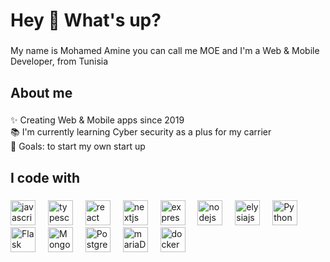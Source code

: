 <h1 align="left">Hey 👋 What's up?</h1>

###

<p align="left">My name is Mohamed Amine you can call me MOE and I'm a Web & Mobile Developer, from Tunisia</p>

###

<h2 align="left">About me</h2>

###

<p align="left">✨ Creating Web & Mobile apps since 2019<br>📚 I'm currently learning Cyber security as a plus for my carrier<br>🎯 Goals: to start my own start up</p>

###

<h2 align="left">I code with</h2>

###

<div align="left">
  <img src="https://cdn.jsdelivr.net/gh/devicons/devicon/icons/javascript/javascript-original.svg" height="40" alt="javascript logo"  />
  <img width="12" />
  <img src="https://cdn.jsdelivr.net/gh/devicons/devicon/icons/typescript/typescript-original.svg" height="40" alt="typescript logo"  />
  <img width="12" />
  <img src="https://cdn.jsdelivr.net/gh/devicons/devicon/icons/react/react-original.svg" height="40" alt="react logo"  />
  <img width="12" />
  <img src="https://cdn.jsdelivr.net/gh/devicons/devicon/icons/nextjs/nextjs-original.svg" height="40" alt="nextjs logo"  />
  <img width="12" />
  <img src="https://cdn.worldvectorlogo.com/logos/express-109.svg" height="40" alt="express logo"  />
  <img width="12" />
  <img src="https://cdn.jsdelivr.net/gh/devicons/devicon/icons/nodejs/nodejs-original.svg" height="40" alt="nodejs logo"  />
  <img width="12" />
  <img src="https://elysiajs.com/assets/elysia.svg" height="40" alt="elysiajs logo"  />
  <img width="12" />
  <img src="https://cdn.worldvectorlogo.com/logos/python-5.svg" height="40" alt="Python logo"  />
  <img width="12" />
  <img src="https://cdn.worldvectorlogo.com/logos/flask.svg" height="40" alt="Flask logo"  />
  <img width="12" />
  <img src="https://cdn.worldvectorlogo.com/logos/mongodb-icon-1-1.svg" height="40" alt="MongoDb logo"  />
  <img width="12" />
  <img src="https://cdn.worldvectorlogo.com/logos/postgresql.svg" height="40" alt="PostgreSQL logo"  />
  <img width="12" />
  <img src="https://cdn.worldvectorlogo.com/logos/mariadb.svg" height="40" alt="mariaDB logo"  />
  <img width="12" />
  <img src="https://cdn.worldvectorlogo.com/logos/docker-4.svg" height="40" alt="docker logo"  />

</div>

###
